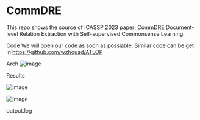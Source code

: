 # CommDRE

This repo shows the source of ICASSP 2023 paper: CommDRE:Document-level Relation Extraction with Self-supervised Commonsense Learning. 

Code
We will open our code as soon as possiable. Similar code can be get in https://github.com/wzhouad/ATLOP

Arch 
![image](https://user-images.githubusercontent.com/9714955/196356100-52362aca-c8fd-4fc6-9b0d-2c6e28a06d8b.png)

Results

![image](https://user-images.githubusercontent.com/9714955/196356493-d566e1ba-13b9-4fb9-8c25-da29a61dc43b.png)

![image](https://user-images.githubusercontent.com/9714955/196356743-2b24459a-1a40-4d2a-9c0d-1aa94ca0fac9.png)

output.log

